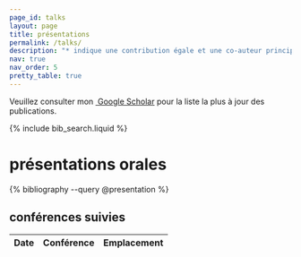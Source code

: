```yaml
---
page_id: talks
layout: page
title: présentations
permalink: /talks/
description: "* indique une contribution égale et une co-auteur principal."
nav: true
nav_order: 5
pretty_table: true
---
```


<p>Veuillez consulter mon <a href="https://scholar.google.fr/citations?user=g53kVKwAAAAJ&hl=fr&oi=sra" target="_blank" rel="noopener noreferrer"><i class="ai ai-google-scholar"></i>&nbsp;Google Scholar</a> pour la liste la plus à jour des publications.</p>

<!-- Bibsearch Feature -->

{% include bib_search.liquid %}

<div class="publications">

<h1>présentations orales</h1>
{% bibliography --query @presentation %}
</div>

<h2>conférences suivies</h2>

<div class="conférences">

<div class="table-responsive table-borderless">
<table class="table-borderless" id="table" data-toggle="table" data-url="{{ 'assets/json/table_data_fr.json' | relative_url }}">
  <thead>
    <tr>
      <th data-field="date">Date</th>
      <th data-field="conference">Conférence</th>
      <th data-field="location">Emplacement</th>
    </tr>
  </thead>
</table>
</div>
